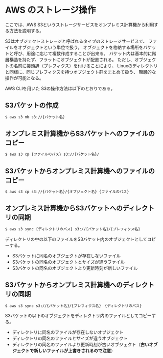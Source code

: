 # AWS のストレージ操作

ここでは、AWS S3というストレージサービスをオンプレミス計算機から利用する方法を説明する。

S3はオブジェクトストレージと呼ばれるタイプのストレージサービスで、
ファイルをオブジェクトという単位で扱う。
オブジェクトを格納する場所をバケットと呼び、用途に応じて複数作成することが出来る。
バケット内は基本的に階層構造を持たず、フラットにオブジェクトが配置される。
ただし、オブジェクトの名前に接頭辞（プレフィクス）を付けることにより、
Linuxのディレクトリと同様に、同じプレフィクスを持つオブジェクト群をまとめて扱う、
階層的な操作が可能となる。

AWS CLIを用いた S3の操作方法は以下のとおりである。

## S3バケットの作成

```bash
$ aws s3 mb s3://{バケット名}
```

## オンプレミス計算機からS3バケットへのファイルのコピー

```bash
$ aws s3 cp {ファイルのパス} s3://{バケット名}/
```

## S3バケットからオンプレミス計算機へのファイルのコピー

```bash
$ aws s3 cp s3://{バケット名}/{オブジェクト名} {ファイルのパス} 
```

## オンプレミス計算機からS3バケットへのディレクトリの同期

```bash
$ aws s3 sync {ディレクトリのパス} s3://{バケット名}/{プレフィクス名}
```

ディレクトリの中の以下のファイルをS3バケット内のオブジェクトとしてコピーする。
* S3バケットに同名のオブジェクトが存在しないファイル
* S3バケットの同名のオブジェクトとサイズが違うファイル
* S3バケットの同名のオブジェクトより更新時刻が新しいファイル

## S3バケットからオンプレミス計算機へのディレクトリの同期

```bash
$ aws s3 sync s3://{バケット名}/{プレフィクス名}　{ディレクトリのパス} 
```

S3バケットの以下のオブジェクトをディレクトリ内のファイルとしてコピーする。
* ディレクトリに同名のファイルが存在しないオブジェクト
* ディレクトリの同名のファイルとサイズが違うオブジェクト
* ディレクトリの同名のファイルより更新時刻が古いオブジェクト（**古いオブジェクトで新しいファイルが上書きされるので注意**）


